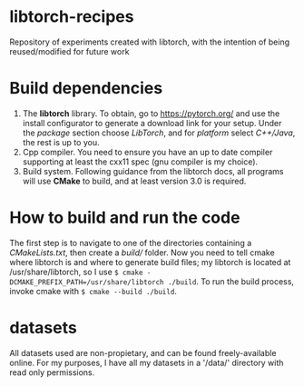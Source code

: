 # libtorch-recipes
Repository of experiments created with libtorch, with the intention of being reused/modified for future work

# Build dependencies
1. The **libtorch** library.  To obtain, go to https://pytorch.org/ and use the install configurator to generate a download link for your setup.  Under the *package* section choose *LibTorch*, and for *platform* select *C++/Java*, the rest is up to you.
1. Cpp compiler.  You need to ensure you have an up to date compiler supporting at least the cxx11 spec (gnu compiler is my choice). 
1. Build system.  Following guidance from the libtorch docs, all programs will use **CMake** to build, and at least version 3.0 is required.

# How to build and run the code

The first step is to navigate to one of the directories containing a *CMakeLists.txt*, then create a *build/* folder.
Now you need to tell cmake where libtorch is and where to generate build files; my libtorch is located at /usr/share/libtorch, so I use `$ cmake -DCMAKE_PREFIX_PATH=/usr/share/libtorch ./build`.
To run the build process, invoke cmake with `$ cmake --build ./build`.


# datasets

All datasets used are non-propietary, and can be found freely-available online.
For my purposes, I have all my datasets in a '/data/' directory with read only permissions.
